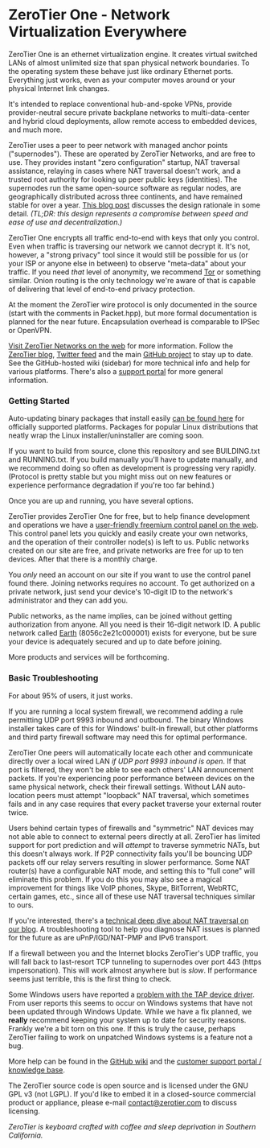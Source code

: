 ZeroTier One - Network Virtualization Everywhere
======

ZeroTier One is an ethernet virtualization engine. It creates virtual switched LANs of almost unlimited size that span physical network boundaries. To the operating system these behave just like ordinary Ethernet ports. Everything just works, even as your computer moves around or your physical Internet link changes.

It's intended to replace conventional hub-and-spoke VPNs, provide provider-neutral secure private backplane networks to multi-data-center and hybrid cloud deployments, allow remote access to embedded devices, and much more.

ZeroTier uses a peer to peer network with managed anchor points ("supernodes"). These are operated by ZeroTier Networks, and are free to use. They provides instant "zero configuration" startup, NAT traversal assistance, relaying in cases where NAT traversal doesn't work, and a trusted root authority for looking up peer public keys (identities). The supernodes run the same open-source software as regular nodes, are geographically distributed across three continents, and have remained stable for over a year. [This blog post](http://adamierymenko.com/decentralization-i-want-to-believe/) discusses the design rationale in some detail. *(TL;DR: this design represents a compromise between speed and ease of use and decentralization.)*

ZeroTier One encrypts all traffic end-to-end with keys that only you control. Even when traffic is traversing our network we cannot decrypt it. It's not, however, a "strong privacy" tool since it would still be possible for us (or your ISP or anyone else in between) to observe "meta-data" about your traffic. If you need *that* level of anonymity, we recommend [Tor](https://www.torproject.org) or something similar. Onion routing is the only technology we're aware of that is capable of delivering that level of end-to-end privacy protection.

At the moment the ZeroTier wire protocol is only documented in the source (start with the comments in Packet.hpp), but more formal documentation is planned for the near future. Encapsulation overhead is comparable to IPSec or OpenVPN.

[Visit ZeroTier Networks on the web](https://www.zerotier.com/) for more information. Follow the [ZeroTier blog](https://www.zerotier.com/blog/), [Twitter feed](https://twitter.com/ZeroTier) and the main [GitHub project](https://github.com/zerotier/ZeroTierOne) to stay up to date. See the GitHub-hosted wiki (sidebar) for more technical info and help for various platforms. There's also a [support portal](https://www.zerotier.com/support/) for more general information.

### Getting Started

Auto-updating binary packages that install easily [can be found here](https://www.zerotier.com/download.html) for officially supported platforms. Packages for popular Linux distributions that neatly wrap the Linux installer/uninstaller are coming soon.

If you want to build from source, clone this repository and see BUILDING.txt and RUNNING.txt. If you build manually you'll have to update manually, and we recommend doing so often as development is progressing very rapidly. (Protocol is pretty stable but you might miss out on new features or experience performance degradation if you're too far behind.)

Once you are up and running, you have several options.

ZeroTier provides ZeroTier One for free, but to help finance development and operations we have a [user-friendly freemium control panel on the web](https://www.zerotier.com/admin.html). This control panel lets you quickly and easily create your own networks, and the operation of their controller node(s) is left to us. Public networks created on our site are free, and private networks are free for up to ten devices. After that there is a monthly charge.

You *only* need an account on our site if you want to use the control panel found there. Joining networks requires no account. To get authorized on a private network, just send your device's 10-digit ID to the network's administrator and they can add you.

Public networks, as the name implies, can be joined without getting authorization from anyone. All you need is their 16-digit network ID. A public network called [Earth](https://www.zerotier.com/earth.html) (8056c2e21c000001) exists for everyone, but be sure your device is adequately secured and up to date before joining.

More products and services will be forthcoming.

### Basic Troubleshooting

For about 95% of users, it just works.

If you are running a local system firewall, we recommend adding a rule permitting UDP port 9993 inbound and outbound. The binary Windows installer takes care of this for Windows' built-in firewall, but other platforms and third party firewall software may need this for optimal performance.

ZeroTier One peers will automatically locate each other and communicate directly over a local wired LAN *if UDP port 9993 inbound is open*. If that port is filtered, they won't be able to see each others' LAN announcement packets. If you're experiencing poor performance between devices on the same physical network, check their firewall settings. Without LAN auto-location peers must attempt "loopback" NAT traversal, which sometimes fails and in any case requires that every packet traverse your external router twice.

Users behind certain types of firewalls and "symmetric" NAT devices may not able able to connect to external peers directly at all. ZeroTier has limited support for port prediction and will *attempt* to traverse symmetric NATs, but this doesn't always work. If P2P connectivity fails you'll be bouncing UDP packets off our relay servers resulting in slower performance. Some NAT router(s) have a configurable NAT mode, and setting this to "full cone" will eliminate this problem. If you do this you may also see a magical improvement for things like VoIP phones, Skype, BitTorrent, WebRTC, certain games, etc., since all of these use NAT traversal techniques similar to ours.

If you're interested, there's a [technical deep dive about NAT traversal on our blog](https://www.zerotier.com/blog/?p=226). A troubleshooting tool to help you diagnose NAT issues is planned for the future as are uPnP/IGD/NAT-PMP and IPv6 transport.

If a firewall between you and the Internet blocks ZeroTier's UDP traffic, you will fall back to last-resort TCP tunneling to supernodes over port 443 (https impersonation). This will work almost anywhere but is *slow*. If performance seems just terrible, this is the first thing to check.

Some Windows users have reported a [problem with the TAP device driver](https://github.com/zerotier/ZeroTierOne/issues/107). From user reports this seems to occur on Windows systems that have not been updated through Windows Update. While we have a fix planned, we **really** recommend keeping your system up to date for security reasons. Frankly we're a bit torn on this one. If this is truly the cause, perhaps ZeroTier failing to work on unpatched Windows systems is a feature not a bug.

More help can be found in the [GitHub wiki](https://github.com/zerotier/ZeroTierOne/wiki) and the [customer support portal / knowledge base](https://www.zerotier.com/support/).

The ZeroTier source code is open source and is licensed under the GNU GPL v3 (not LGPL). If you'd like to embed it in a closed-source commercial product or appliance, please e-mail [contact@zerotier.com](mailto:contact@zerotier.com) to discuss licensing.

*ZeroTier is keyboard crafted with coffee and sleep deprivation in Southern California.*
